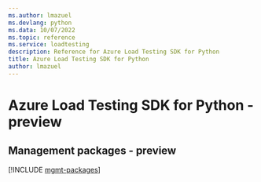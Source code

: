 ```yaml
---
ms.author: lmazuel
ms.devlang: python
ms.data: 10/07/2022
ms.topic: reference
ms.service: loadtesting
description: Reference for Azure Load Testing SDK for Python
title: Azure Load Testing SDK for Python
author: lmazuel
---
```

# Azure Load Testing SDK for Python - preview

## Management packages - preview
[!INCLUDE [mgmt-packages](load-testing-mgmt-index.md)]